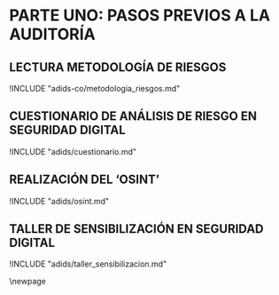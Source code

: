 
# PARTE UNO: PASOS PREVIOS A LA AUDITORÍA

## LECTURA METODOLOGÍA DE RIESGOS  

<!-- Lectura metodología de riegos -->

!INCLUDE "adids-co/metodologia_riesgos.md"

## CUESTIONARIO DE ANÁLISIS DE RIESGO EN SEGURIDAD DIGITAL

<!-- Cuestionario de análisis de riesgo en seguridad digital -->

!INCLUDE "adids/cuestionario.md"

## REALIZACIÓN DEL ‘OSINT’

<!-- Realización del OSINT -->

!INCLUDE "adids/osint.md"

## TALLER DE SENSIBILIZACIÓN EN SEGURIDAD DIGITAL

<!-- Taller de sensibilización en seguridad digital -->

!INCLUDE "adids/taller_sensibilizacion.md"

\newpage

